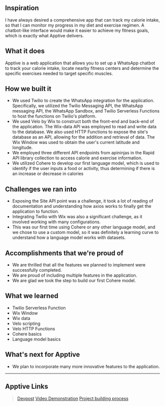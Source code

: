 ## Inspiration
I have always desired a comprehensive app that can track my calorie intake, so that I can monitor my progress in my diet and exercise regimen. A chatbot-like interface would make it easier to achieve my fitness goals, which is exactly what Apptive delivers.

## What it does
Apptive is a web application that allows you to set up a WhatsApp chatbot to track your calorie intake, locate nearby fitness centers and determine the specific exercises needed to target specific muscles.

## How we built it
- We used Twilio to create the WhatsApp integration for the application. Specifically, we utilized the Twilio Messaging API, the WhatsApp messaging API, the WhatsApp Sandbox, and Twilio Serverless Functions to host the functions on Twilio's platform.
- We used Velo by Wix to construct both the front-end and back-end of the application. The Wix-data API was employed to read and write data to the database. We also used HTTP Functions to expose the site's database as an API, allowing for the addition and retrieval of data. The Wix Window was used to obtain the user's current latitude and longitude.
- We employed three different API endpoints from apininjas in the Rapid API library collection to access calorie and exercise information.
- We utilized Cohere to develop our first language model, which is used to identify if the user inputs a food or activity, thus determining if there is an increase or decrease in calories

## Challenges we ran into
- Exposing the Site API point was a challenge, it took a lot of reading of documentation and understanding how axios works to finally get the application to function.
- Integrating Twilio with Wix was also a significant challenge, as it involved working with many configurations.
- This was our first time using Cohere or any other language model, and we chose to use a custom model, so it was definitely a learning curve to understand how a language model works with datasets.

## Accomplishments that we're proud of
- We are thrilled that all the features we planned to implement were successfully completed.
- We are proud of including multiple features in the application.
- We are glad we took the step to build our first Cohere model.

## What we learned
- Twilio Serverless Function
- Wix Window
- Wix data
- Velo scripting
- Velo HTTP Functions
- Cohere basics
- Language model basics


## What's next for Apptive
- We plan to incorporate many more innovative features to the application.
	
 ---
## Apptive Links
> [Devpost](https://devpost.com/software/apptive)
> [Video Demonstration](https://youtu.be/Hf6CUPhp1Dg)
> [Project building process](https://www.youtube.com/QHvhTc6ibKE)


